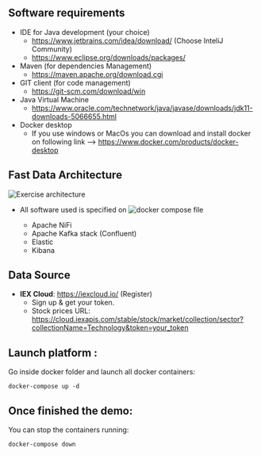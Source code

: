 ## Software requirements

* IDE for Java development (your choice)
  * https://www.jetbrains.com/idea/download/ (Choose InteliJ Community)
  * https://www.eclipse.org/downloads/packages/
* Maven (for dependencies Management)
  * https://maven.apache.org/download.cgi
* GIT client (for code  management)
  * https://git-scm.com/download/win
* Java Virtual Machine
  * https://www.oracle.com/technetwork/java/javase/downloads/jdk11-downloads-5066655.html
* Docker desktop
  * If you use windows or MacOs you can download and install docker on following link --> https://www.docker.com/products/docker-desktop

## Fast Data Architecture 

![Exercise architecture](../img/architecture.png)

* All software used is specified on ![docker compose file](../docker/docker_compose.yml)

  * Apache NiFi
  * Apache Kafka stack (Confluent)
  * Elastic
  * Kibana

## Data Source
* **IEX Cloud**: https://iexcloud.io/ (Register)
  * Sign up & get your token. 
  * Stock prices URL: https://cloud.iexapis.com/stable/stock/market/collection/sector?collectionName=Technology&token=your_token


## Launch platform :

Go inside docker folder and launch all docker containers:
```
docker-compose up -d 
```

## Once finished the demo:
You can stop the containers running:
```
docker-compose down
```
